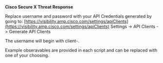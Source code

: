 **Cisco Secure X Threat Response**

Replace username and password with your API Credentials generated by going to:
[https://visibility.amp.cisco.com/settings/apiClients](https://visibility.amp.cisco.com/settings/apiClients)
Settings -> API Clients -> Generate API Clients

The username will begin with client-.

Example obseravables are provided in each script and can be replaced with one of your choosing.
